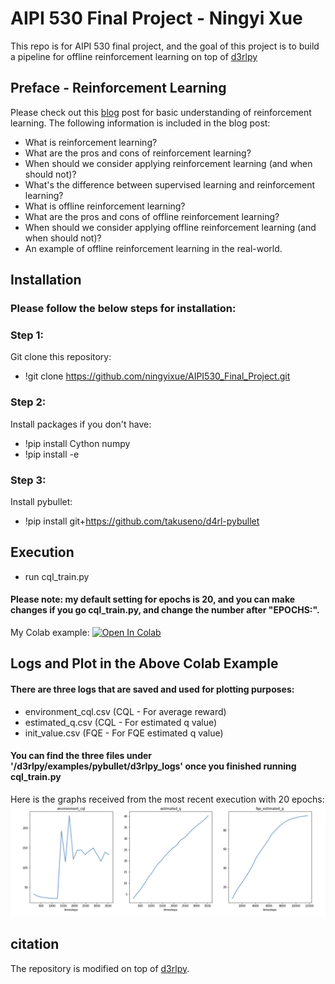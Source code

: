 # AIPI 530 Final Project - Ningyi Xue


This repo is for AIPI 530 final project, and the goal of this project is to build a pipeline for offline reinforcement learning on top of [d3rlpy](https://github.com/takuseno/d3rlpy)

## Preface - Reinforcement Learning
Please check out this [blog]() post for basic understanding of reinforcement learning. The following information is included in the blog post:
- What is reinforcement learning?
- What are the pros and cons of reinforcement learning?
- When should we consider applying reinforcement learning (and when should not)?
- What's the difference between supervised learning and reinforcement learning?
- What is offline reinforcement learning?
- What are the pros and cons of offline reinforcement learning?
- When should we consider applying offline reinforcement learning (and when should not)?
- An example of offline reinforcement learning in the real-world.


## Installation
### Please follow the below steps for installation:
### Step 1:
Git clone this repository:
- !git clone https://github.com/ningyixue/AIPI530_Final_Project.git
### Step 2:
Install packages if you don't have:
- !pip install Cython numpy
- !pip install -e
### Step 3:
Install pybullet:
- !pip install git+https://github.com/takuseno/d4rl-pybullet

## Execution
- run cql_train.py

#### Please note: my default setting for epochs is 20, and you can make changes if you go cql_train.py, and change the number after "EPOCHS:". 

My Colab example: [![Open In Colab](https://colab.research.google.com/assets/colab-badge.svg)](https://colab.research.google.com/drive/1lrWwum2tzp38XVESQ-OC0GLQYbQSwRaV#scrollTo=Wcpp9bHNJD1l)

## Logs and Plot in the Above Colab Example
#### There are three logs that are saved and used for plotting purposes:
- environment_cql.csv (CQL - For average reward)
- estimated_q.csv (CQL - For estimated q value)
- init_value.csv (FQE - For FQE estimated q value)

#### You can find the three files under '/d3rlpy/examples/pybullet/d3rlpy_logs' once you finished running cql_train.py

Here is the graphs received from the most recent execution with 20 epochs:
![img.png](https://github.com/ningyixue/AIPI530_Final_Project/blob/main/offline_rl.png)



## citation
The repository is modified on top of [d3rlpy](https://github.com/takuseno/d3rlpy).
